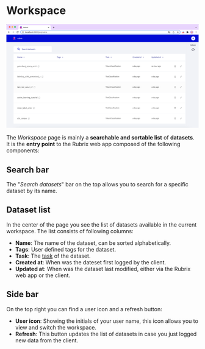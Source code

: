 # Workspace

![Screenshot of the Workspace page](images/workspace_1.png)

The _Workspace_ page is mainly a **searchable and sortable list** of **datasets**.
It is the **entry point** to the Rubrix web app composed of the following components:

## Search bar

The "_Search datasets_" bar on the top allows you to search for a specific dataset by its name.

## Dataset list

In the center of the page you see the list of datasets available in the current workspace.
The list consists of following columns:

- **Name**: The name of the dataset, can be sorted alphabetically.
- **Tags**: User defined tags for the dataset.
- **Task**: The [task](../../guides/task_examples.ipynb) of the dataset.
- **Created at**: When was the dateset first logged by the client.
- **Updated at**: When was the dataset last modified, either via the Rubrix web app or the client.

## Side bar

On the top right you can find a user icon and a refresh button:

- **User icon**: Showing the initials of your user name, this icon allows you to view and switch the workspace.
- **Refresh**: This button updates the list of datasets in case you just logged new data from the client.
